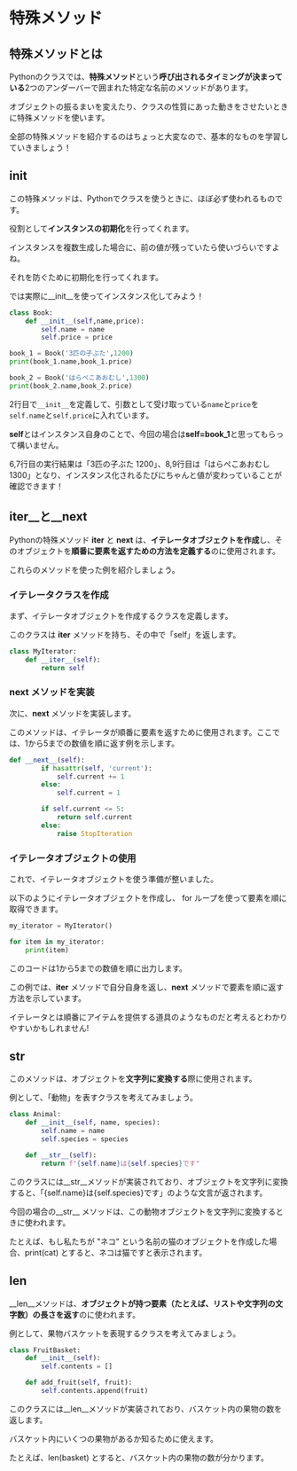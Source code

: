 # 特殊メソッド

## 特殊メソッドとは
Pythonのクラスでは、**特殊メソッド**という**呼び出されるタイミングが決まっている**2つのアンダーバーで囲まれた特定な名前のメソッドがあります。

オブジェクトの振るまいを変えたり、クラスの性質にあった動きをさせたいときに特殊メソッドを使います。

全部の特殊メソッドを紹介するのはちょっと大変なので、基本的なものを学習していきましょう！

## __init__
この特殊メソッドは、Pythonでクラスを使うときに、ほぼ必ず使われるものです。

役割として**インスタンスの初期化**を行ってくれます。

インスタンスを複数生成した場合に、前の値が残っていたら使いづらいですよね。

それを防ぐために初期化を行ってくれます。

では実際に__init__を使ってインスタンス化してみよう！

```python
class Book:
    def __init__(self,name,price):
        self.name = name
        self.price = price

book_1 = Book('3匹の子ぶた',1200)
print(book_1.name,book_1.price)

book_2 = Book('はらぺこあおむし',1300)
print(book_2.name,book_2.price)
```
2行目で`__init__`を定義して、引数として受け取っている`name`と`price`を`self.name`と`self.price`に入れています。

**self**とはインスタンス自身のことで、今回の場合は**self=book_1**と思ってもらって構いません。

6,7行目の実行結果は「3匹の子ぶた 1200」、8,9行目は「はらぺこあおむし 1300」となり、インスタンス化されるたびにちゃんと値が変わっていることが確認できます！

## __iter__と__next__
Pythonの特殊メソッド __iter__ と __next__ は、**イテレータオブジェクトを作成**し、そのオブジェクトを**順番に要素を返すための方法を定義する**のに使用されます。

これらのメソッドを使った例を紹介しましょう。

### イテレータクラスを作成
まず、イテレータオブジェクトを作成するクラスを定義します。

このクラスは __iter__ メソッドを持ち、その中で「self」を返します。

```python
class MyIterator:
    def __iter__(self):
        return self
```

### __next__ メソッドを実装
次に、__next__ メソッドを実装します。

このメソッドは、イテレータが順番に要素を返すために使用されます。ここでは、1から5までの数値を順に返す例を示します。

```python
def __next__(self):
        if hasattr(self, 'current'):
            self.current += 1
        else:
            self.current = 1

        if self.current <= 5:
            return self.current
        else:
            raise StopIteration
```

### イテレータオブジェクトの使用
これで、イテレータオブジェクトを使う準備が整いました。

以下のようにイテレータオブジェクトを作成し、 for ループを使って要素を順に取得できます。

```python
my_iterator = MyIterator()

for item in my_iterator:
    print(item)
```

このコードは1から5までの数値を順に出力します。

この例では、__iter__ メソッドで自分自身を返し、__next__ メソッドで要素を順に返す方法を示しています。

イテレータとは順番にアイテムを提供する道具のようなものだと考えるとわかりやすいかもしれません!

## __str__

このメソッドは、オブジェクトを**文字列に変換する**際に使用されます。

例として、「動物」を表すクラスを考えてみましょう。

```python
class Animal:
    def __init__(self, name, species):
        self.name = name
        self.species = species

    def __str__(self):
        return f"{self.name}は{self.species}です"
```
このクラスには__str__メソッドが実装されており、オブジェクトを文字列に変換すると、「{self.name}は{self.species}です」のような文言が返されます。

今回の場合の__str__ メソッドは、この動物オブジェクトを文字列に変換するときに使われます。

たとえば、もし私たちが "ネコ" という名前の猫のオブジェクトを作成した場合、print(cat) とすると、ネコは猫ですと表示されます。

## __len__
__len__メソッドは、**オブジェクトが持つ要素（たとえば、リストや文字列の文字数）の長さを返す**のに使われます。

例として、果物バスケットを表現するクラスを考えてみましょう。

```python
class FruitBasket:
    def __init__(self):
        self.contents = []

    def add_fruit(self, fruit):
        self.contents.append(fruit)
```

このクラスには__len__メソッドが実装されており、バスケット内の果物の数を返します。

バスケット内にいくつの果物があるか知るために使えます。

たとえば、len(basket) とすると、バスケット内の果物の数が分かります。
